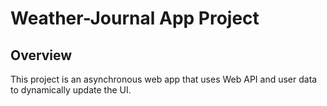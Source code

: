# Weather-Journal App Project

## Overview
This project is an asynchronous web app that uses Web API and user data to dynamically update the UI.